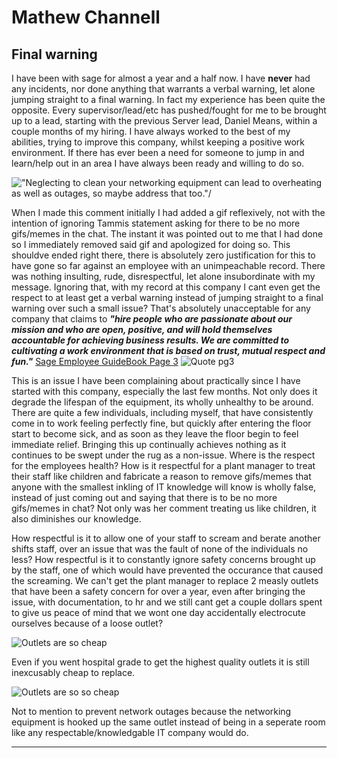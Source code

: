 Mathew Channell
===

Final warning
---

I have been with sage for almost a year and a half now. I have __never__ had any incidents, nor done anything that warrants a verbal warning, let alone jumping straight to a final warning. In fact my experience has been quite the opposite. Every supervisor/lead/etc has pushed/fought for me to be brought up to a lead, starting with the previous Server lead, Daniel Means, within a couple months of my hiring. I have always worked to the best of my abilities, trying to improve this company, whilst keeping a positive work environment. If there has ever been a need for someone to jump in and learn/help out in an area I have always been ready and willing to do so. 

!["Neglecting to clean your networking equipment can lead to overheating as well as outages, so maybe address that too."/](https://cloud.pantherastud.io/apps/files_sharing/publicpreview/2ZbGFNNqqQ2YJq6?file=/&fileId=114537&x=3440&y=1440&a=true&etag=ad3fcbfeb828474489510d20aa4afd74)

When I made this comment initially I had added a gif reflexively, not with the intention of ignoring Tammis statement asking for there to be no more gifs/memes in the chat. The instant it was pointed out to me that I had done so I immediately removed said gif and apologized for doing so. This shouldve ended right there, there is absolutely zero justification for this to have gone so far against an employee with an unimpeachable record. There was nothing insulting, rude, disrespectful, let alone insubordinate with my message. Ignoring that, with my record at this company I cant even get the respect to at least get a verbal warning instead of jumping straight to a final warning over such a small issue? That's absolutely unacceptable for any company that claims to 
___"hire people who are passionate about our mission and who are open, positive, and will hold themselves accountable for achieving business results. We are committed to cultivating a work environment that is based on trust, mutual respect and fun."___
[Sage Employee GuideBook Page 3](https://sagese.sharepoint.com/:b:/r/sites/SageSEIntranet/Sage%20HR%20Documents/2024%20Employee%20Guidebook_Final.pdf?csf=1&web=1&e=3OqemD)
![Quote pg3](https://cloud.pantherastud.io/apps/files_sharing/publicpreview/pNoWtiewqRytt5a?file=/&fileId=114545&x=3440&y=1440&a=true&etag=464c574d405484a93b0c25738e065556)

This is an issue I have been complaining about practically since I have started with this company, especially the last few months. Not only does it degrade the lifespan of the equipment, its wholly unhealthy to be around. There are quite a few individuals, including myself, that have consistently come in to work feeling perfectly fine, but quickly after entering the floor start to become sick, and as soon as they leave the floor begin to feel immediate relief. Bringing this up continually achieves nothing as it continues to be swept under the rug as a non-issue. Where is the respect for the employees health? How is it respectful for a plant manager to treat their staff like children and fabricate a reason to remove gifs/memes that anyone with the smallest inkling of IT knowledge will know is wholly false, instead of just coming out and saying that there is to be no more gifs/memes in chat? Not only was her comment treating us like children, it also diminishes our knowledge.

How respectful is it to allow one of your staff to scream and berate another shifts staff, over an issue that was the fault of none of the individuals no less? How respectful is it to constantly ignore safety concerns brought up by the staff, one of which would have prevented the occurance that caused the screaming. We can't get the plant manager to replace 2 measly outlets that have been a safety concern for over a year, even after bringing the issue, with documentation, to hr and we still cant get a couple dollars spent to give us peace of mind that we wont one day accidentally electrocute ourselves because of a loose outlet? 

![Outlets are so cheap](https://cloud.pantherastud.io/apps/files_sharing/publicpreview/ijE28bacriiorms?file=/&fileId=114553&x=3440&y=1440&a=true&etag=994a5f700fcf635a27cc03984f302a67)

Even if you went hospital grade to get the highest quality outlets it is still inexcusably cheap to replace.

![Outlets are so so cheap](https://cloud.pantherastud.io/apps/files_sharing/publicpreview/fEapfjdTcx9p6R3?file=/&fileId=114561&x=3440&y=1440&a=true&etag=a10b9bb80a298b7e1b27f3baf7daee26)

Not to mention to prevent network outages because the networking equipment is hooked up the same outlet instead of being in a seperate room like any respectable/knowledgable IT company would do.


---
